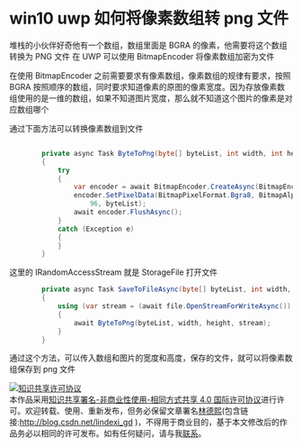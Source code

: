 
# win10 uwp 如何将像素数组转 png 文件

堆栈的小伙伴好奇他有一个数组，数组里面是 BGRA 的像素，他需要将这个数组转换为 PNG 文件
在 UWP 可以使用 BitmapEncoder 将像素数组加密为文件

<!--more-->


<!-- CreateTime:2019/3/25 8:53:01 -->

<!-- csdn -->

在使用 BitmapEncoder 之前需要要求有像素数组，像素数组的规律有要求，按照 BGRA 按照顺序的数组，同时要求知道像素的原图的像素宽度。因为存放像素数组使用的是一维的数组，如果不知道图片宽度，那么就不知道这个图片的像素是对应数组哪个

通过下面方法可以转换像素数组到文件

```csharp

        private async Task ByteToPng(byte[] byteList, int width, int height, IRandomAccessStream file)
        {
            try
            {
                var encoder = await BitmapEncoder.CreateAsync(BitmapEncoder.PngEncoderId, file);
                encoder.SetPixelData(BitmapPixelFormat.Bgra8, BitmapAlphaMode.Ignore, (uint) width, (uint) height, 96,
                    96, byteList);
                await encoder.FlushAsync();
            }
            catch (Exception e)
            {
            }
        }
```
 
这里的 IRandomAccessStream 就是 StorageFile 打开文件

```csharp
        private async Task SaveToFileAsync(byte[] byteList, int width, int height, IStorageFile file)
        {
            using (var stream = (await file.OpenStreamForWriteAsync()).AsRandomAccessStream())
            {
                await ByteToPng(byteList, width, height, stream);
            }
        }
```

通过这个方法，可以传入数组和图片的宽度和高度，保存的文件，就可以将像素数组保存到 png 文件





<a rel="license" href="http://creativecommons.org/licenses/by-nc-sa/4.0/"><img alt="知识共享许可协议" style="border-width:0" src="https://licensebuttons.net/l/by-nc-sa/4.0/88x31.png" /></a><br />本作品采用<a rel="license" href="http://creativecommons.org/licenses/by-nc-sa/4.0/">知识共享署名-非商业性使用-相同方式共享 4.0 国际许可协议</a>进行许可。欢迎转载、使用、重新发布，但务必保留文章署名[林德熙](http://blog.csdn.net/lindexi_gd)(包含链接:http://blog.csdn.net/lindexi_gd )，不得用于商业目的，基于本文修改后的作品务必以相同的许可发布。如有任何疑问，请与我[联系](mailto:lindexi_gd@163.com)。